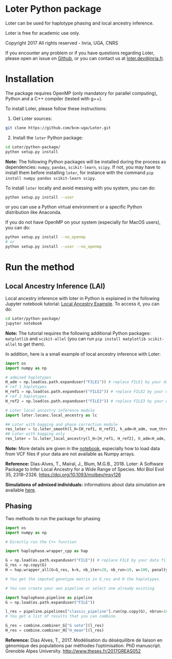 # Loter Python package

Loter can be used for haplotype phasing and local ancestry inference.

Loter is free for academic use only.

Copyright 2017 All rights reserved - Inria, UGA, CNRS

If you encounter any problem or if you have questions regarding Loter, 
please open an issue on [Github](https://github.com/bcm-uga/Loter.git), 
or you can contact us at <loter.dev@inria.fr>.

# Installation

The package requires OpenMP (only mandatory for parallel computing), Python and a C++ compiler (tested with g++).

To install Loter, please follow these instructions:

1. Get Loter sources:
```bash
git clone https://github.com/bcm-uga/Loter.git
```

2. Install the `loter` Python package:
```bash
cd Loter/python-package/
python setup.py install
```

**Note:** The following Python packages will be installed during the process 
as dependencies: `numpy`, `pandas`, `scikit-learn`, `scipy`. If not, you may have to
install them before installing `loter`, for instance with the command 
`pip install numpy pandas scikit-learn scipy`.

To install `loter` locally and avoid messing with you system, you can do:
```bash
python setup.py install --user
```
or you can use a Python virtual environment or a specific Python distribution like Anaconda.

If you do not have OpenMP on your system (especially for MacOS users), you can do:
```bash
python setup.py install --no_openmp
# or
python setup.py install --user --no_openmp
```


# Run the method

## Local Ancestry Inference (LAI)

Local ancestry inference with loter in Python is explained in the following Jupyter notebook tutorial: 
[Local Ancestry Example](./Local_Ancestry_Example.ipynb). To access it, you can do:
```bash
cd Loter/python-package/
jupyter notebook
```

**Note:** The tutorial requires the following additional Python packages: `matplotlib` and `scikit-allel` 
(you can run `pip install matplotlib scikit-allel` to get them).

In addition, here is a small example of local ancestry inference with Loter:
```python
import os
import numpy as np

# admixed haplotypes
H_adm = np.load(os.path.expanduser("FILE1")) # replace FILE1 by your data file name
# ref 1 haplotypes
H_ref1 = np.load(os.path.expanduser("FILE2")) # replace FILE2 by your data file name
# ref 2 haplotypes
H_ref2 = np.load(os.path.expanduser("FILE3")) # replace FILE3 by your data file name

# Loter local ancestry inference module
import loter.locanc.local_ancestry as lc

## Loter with bagging and phase correction module
res_loter = lc.loter_smooth(l_H=[H_ref1, H_ref2], h_adm=H_adm, num_threads=8) ## set the number of threads
## Loter with bagging only
res_loter = lc.loter_local_ancestry(l_H=[H_ref1, H_ref2], h_adm=H_adm, num_threads=8) ## set the number of threads
```

**Note:** More details are given in the [notebook](./Local_Ancestry_Example.ipynb), 
especially how to load data from VCF files if your data are not available as Numpy arrays.

**Reference:** Dias-Alves, T., Mairal, J., Blum, M.G.B., 2018. Loter: A Software Package to Infer Local Ancestry for a Wide Range of Species. Mol Biol Evol 35, 2318–2326. https://doi.org/10.1093/molbev/msy126

**Simulations of admixed individuals:** informations about data simulation are available  [here](https://github.com/BioShock38/aede).


## Phasing

Two methods to run the package for phasing

```python
import os
import numpy as np

# Directly run the C++ function

import haplophase.wrapper_cpp as hap

G = np.load(os.path.expanduser("FILE")) # replace FILE by your data file name
G_res = np.copy(G)
H = hap.wrapper_all(G=G_res, k=k, nb_iter=20, nb_run=10, w=100, penalty=2.0)

# You get the imputed genotype matrix in G_res and H the haplotypes.
```

```python
# You can create your own pipeline or select one already existing

import haplophase.pipeline as pipeline
G = np.load(os.path.expanduser("FILE"))

l_res = pipeline.pipelines["classic_pipeline"].run(np.copy(G), nbrun=10, nb_iter=20, nb_run=10, w=100, penalty=2.0)
# You get a list of results that you can combine.

G_res = combine.combiner_G["G vote"](l_res)
H_res = combine.combiner_H["H_mean"](l_res)
```

**Reference:** Dias Alves, T., 2017. Modélisation du déséquilibre de liaison en génomique des  populations par méthodes l’optimisation. PhD manuscript. Grenoble Alpes University. http://www.theses.fr/2017GREAS052
